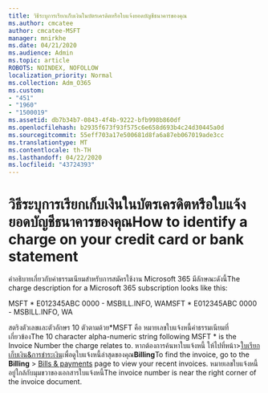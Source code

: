 ```yaml
---
title: วิธีระบุการเรียกเก็บเงินในบัตรเครดิตหรือใบแจ้งยอดบัญชีธนาคารของคุณ
ms.author: cmcatee
author: cmcatee-MSFT
manager: mnirkhe
ms.date: 04/21/2020
ms.audience: Admin
ms.topic: article
ROBOTS: NOINDEX, NOFOLLOW
localization_priority: Normal
ms.collection: Adm_O365
ms.custom:
- "451"
- "1960"
- "1500019"
ms.assetid: db7b34b7-0843-4f4b-9222-bfb998b860df
ms.openlocfilehash: b2935f673f93f575c6e658d693b4c24d30445a0d
ms.sourcegitcommit: 55eff703a17e500681d8fa6a87eb067019ade3cc
ms.translationtype: MT
ms.contentlocale: th-TH
ms.lasthandoff: 04/22/2020
ms.locfileid: "43724393"
---
```

# <a name="how-to-identify-a-charge-on-your-credit-card-or-bank-statement"></a><span data-ttu-id="3f957-102">วิธีระบุการเรียกเก็บเงินในบัตรเครดิตหรือใบแจ้งยอดบัญชีธนาคารของคุณ</span><span class="sxs-lookup"><span data-stu-id="3f957-102">How to identify a charge on your credit card or bank statement</span></span>

<span data-ttu-id="3f957-103">คําอธิบายเกี่ยวกับค่าธรรมเนียมสําหรับการสมัครใช้งาน Microsoft 365 มีลักษณะดังนี้</span><span class="sxs-lookup"><span data-stu-id="3f957-103">The charge description for a Microsoft 365 subscription looks like this:</span></span>
  
<span data-ttu-id="3f957-104">MSFT \* E012345ABC 0000 - MSBILL.INFO, WA</span><span class="sxs-lookup"><span data-stu-id="3f957-104">MSFT \* E012345ABC 0000 - MSBILL.INFO, WA</span></span>
  
<span data-ttu-id="3f957-105">สตริงตัวเลขและตัวอักษร 10 ตัวตามด้วย\*MSFT คือ หมายเลขใบแจ้งหนี้ค่าธรรมเนียมที่เกี่ยวข้อง</span><span class="sxs-lookup"><span data-stu-id="3f957-105">The 10 character alpha-numeric string following MSFT \* is the Invoice Number the charge relates to.</span></span> <span data-ttu-id="3f957-106">หากต้องการค้นหาใบแจ้งหนี้ ให้ไปที่หน้า\>[ใบเรียกเก็บเงิน&การชําระเงิน](https://go.microsoft.com/fwlink/p/?linkid=848039)เพื่อดูใบแจ้งหนี้ล่าสุดของคุณ**Billing**</span><span class="sxs-lookup"><span data-stu-id="3f957-106">To find the invoice, go to the **Billing** \> [Bills & payments](https://go.microsoft.com/fwlink/p/?linkid=848039) page to view your recent invoices.</span></span> <span data-ttu-id="3f957-107">หมายเลขใบแจ้งหนี้อยู่ใกล้กับมุมขวาของเอกสารใบแจ้งหนี้</span><span class="sxs-lookup"><span data-stu-id="3f957-107">The invoice number is near the right corner of the invoice document.</span></span>